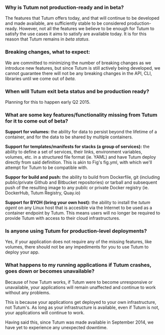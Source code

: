 ### Why is Tutum not production-ready and in beta?

The features that Tutum offers today, and that will continue to be developed and made available, are sufficiently stable to be considered production-ready. However, not all the features we believe to be enough for Tutum to satisfy the use cases it aims to satisfy are available today. It is for this reason that Tutum remains in *beta status*.

### Breaking changes, what to expect:

We are committed to minimizing the number of breaking changes as we introduce new features, but since Tutum is still actively being developed, we cannot guarantee there will not be any breaking changes in the API, CLI, libraries until we come out of *beta*.

### When will Tutum exit beta status and be production ready?

Planning for this to happen early Q2 2015. 

### What are some key features/functionality missing from Tutum for it to come out of beta?

**Support for volumes:** the ability for data to persist beyond the lifetime of a container, and for the data to be shared by multiple containers.

**Support for templates/manifests for stacks (a group of services):** the ability to define a set of services, their links, environment variables, volumes, etc. in a structured file format (ie. YAML) and have Tutum deploy directly from said definition. This is akin to Fig's fig.yml, with which we'll attempt for Tutum to be compatible with. 

**Suppor for build and push:** the ability to build from Dockerfile, git (including public/private Github and Bitbucket repositories) or tarball and subsequent push of the resulting image to any pubilc or private Docker registry (ie. DockerHub, Tutum Registry, Quay.io)

**Support for BYOH (bring your own host):** the ability to install the *tutum agent* on any Linux host that is accesible via the Internet to be used as a container endpoint by Tutum. This means users will no longer be required to provide Tutum with access to their cloud infrastructures. 

### Is anyone using Tutum for production-level deployments?

Yes, if your application does not require any of the missing features, like volumes, there should not be any impediments for you to use Tutum to deploy your app.

### What happens to my running applications if Tutum crashes, goes down or becomes unavailable?

Because of how Tutum works, if Tutum were to become unresponsive or unavailable, your applications will remain unaffected and continue to work without any problems.

This is because your applications get deployed to your own infrastructure, not Tutum's. As long as your infrastructure is available, even if Tutum is not, your applications will continue to work. 

Having said this, since Tutum was made available in September 2014, we have yet to experience any unexpected downtime.

